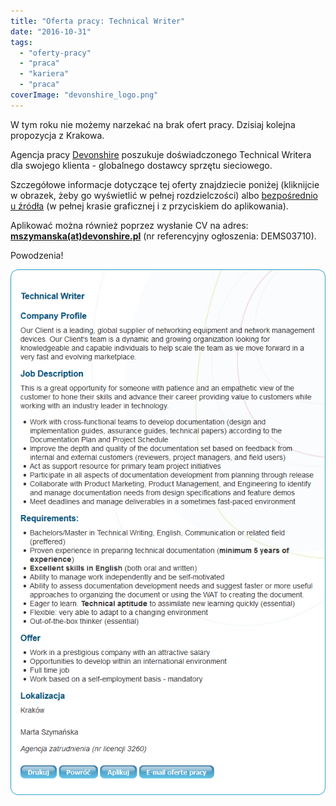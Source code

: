 ```yaml
---
title: "Oferta pracy: Technical Writer"
date: "2016-10-31"
tags:
  - "oferty-pracy"
  - "praca"
  - "kariera"
  - "praca"
coverImage: "devonshire_logo.png"
---
```


W tym roku nie możemy narzekać na brak ofert pracy. Dzisiaj kolejna propozycja z
Krakowa.

Agencja pracy [Devonshire](http://www.devonshire.pl/) poszukuje doświadczonego
Technical Writera dla swojego klienta - globalnego dostawcy sprzętu sieciowego.

Szczegółowe informacje dotyczące tej oferty znajdziecie poniżej (kliknijcie w
obrazek, żeby go wyświetlić w pełnej rozdzielczości) albo
[bezpośrednio u źródła](http://www.devonshire.pl/vacatures/vacature-technical-writer-608612-71.html)
(w pełnej krasie graficznej i z przyciskiem do aplikowania).

Aplikować można również poprzez wysłanie CV na adres:
[**mszymanska(at)devonshire.pl**](mailto:mszymanska@devonshire.pl) (nr
referencyjny ogłoszenia: DEMS03710).

Powodzenia!

[![devonshire_tech_writer](images/devonshire_tech_writer.png)](http://techwriter.pl/wp-content/uploads/2016/10/devonshire_tech_writer.png)
